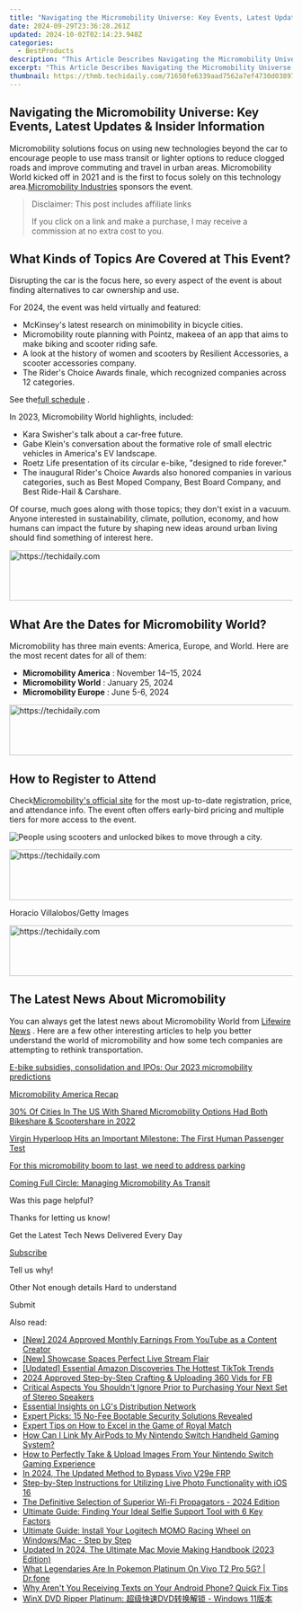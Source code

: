 ```yaml
---
title: "Navigating the Micromobility Universe: Key Events, Latest Updates & Insider Information"
date: 2024-09-29T23:36:28.261Z
updated: 2024-10-02T02:14:23.948Z
categories:
  - BestProducts
description: "This Article Describes Navigating the Micromobility Universe: Key Events, Latest Updates & Insider Information"
excerpt: "This Article Describes Navigating the Micromobility Universe: Key Events, Latest Updates & Insider Information"
thumbnail: https://thmb.techidaily.com/71650fe6339aad7562a7ef4730d038972f077e65bec2cbda43e5ae4d18379e11.jpg
---
```


## Navigating the Micromobility Universe: Key Events, Latest Updates & Insider Information
 Micromobility solutions focus on using new technologies beyond the car to encourage people to use mass transit or lighter options to reduce clogged roads and improve commuting and travel in urban areas. Micromobility World kicked off in 2021 and is the first to focus solely on this technology area.[Micromobility Industries](https://micromobility.io/) sponsors the event.

>  Disclaimer: This post includes affiliate links
>
>  If you click on a link and make a purchase, I may receive a commission at no extra cost to you.
>

## What Kinds of Topics Are Covered at This Event?

 Disrupting the car is the focus here, so every aspect of the event is about finding alternatives to car ownership and use.

 For 2024, the event was held virtually and featured:

* McKinsey's latest research on minimobility in bicycle cities.
* Micromobility route planning with Pointz, makeea of an app that aims to make biking and scooter riding safe.
* A look at the history of women and scooters by Resilient Accessories, a scooter accessories company.
* The Rider's Choice Awards finale, which recognized companies across 12 categories.

 See the[full schedule](https://lu.ma/hojzc09y) .

 In 2023, Micromobility World highlights, included:

* Kara Swisher's talk about a car-free future.
* Gabe Klein's conversation about the formative role of small electric vehicles in America's EV landscape.
* Roetz Life presentation of its circular e-bike, "designed to ride forever."
* The inaugural Rider's Choice Awards also honored companies in various categories, such as Best Moped Company, Best Board Company, and Best Ride-Hail & Carshare.

 Of course, much goes along with those topics; they don't exist in a vacuum. Anyone interested in sustainability, climate, pollution, economy, and how humans can impact the future by shaping new ideas around urban living should find something of interest here.

<!-- affiliate ads begin -->
<a href="https://appsumo.8odi.net/c/5597632/2144280/7443" target="_top" id="2144280">
  <img src="//a.impactradius-go.com/display-ad/7443-2144280" border="0" alt="https://techidaily.com" width="600" height="90"/>
</a>
<img height="0" width="0" src="https://appsumo.8odi.net/i/5597632/2144280/7443" style="position:absolute;visibility:hidden;" border="0" />
<!-- affiliate ads end -->

## What Are the Dates for Micromobility World?

 Micromobility has three main events: America, Europe, and World. Here are the most recent dates for all of them:

* **Micromobility America** : November 14–15, 2024
* **Micromobility World** : January 25, 2024
* **Micromobility Europe** : June 5-6, 2024

<!-- affiliate ads begin -->
<a href="https://appsumo.8odi.net/c/5597632/2049391/7443" target="_top" id="2049391">
  <img src="//a.impactradius-go.com/display-ad/7443-2049391" border="0" alt="https://techidaily.com" width="728" height="90"/>
</a>
<img height="0" width="0" src="https://appsumo.8odi.net/i/5597632/2049391/7443" style="position:absolute;visibility:hidden;" border="0" />
<!-- affiliate ads end -->

## How to Register to Attend

 Check[Micromobility's official site](https://micromobility.io) for the most up-to-date registration, price, and attendance info. The event often offers early-bird pricing and multiple tiers for more access to the event.  

![People using scooters and unlocked bikes to move through a city.](https://www.lifewire.com/thmb/LW-732V_c92DpVIjKyxQm_0Iqq8=/1500x0/filters:no_upscale():max_bytes(150000):strip_icc():format(webp)/Hivebikes_Micromobility_HoracioVillalobos_Getty-3beb7bbe70e349e4909a96a95d1c472d.jpg)

<!-- affiliate ads begin -->
<a href="https://aligracehair.sjv.io/c/5597632/1918719/19272" target="_top" id="1918719">
  <img src="//a.impactradius-go.com/display-ad/19272-1918719" border="0" alt="https://techidaily.com" width="728" height="90"/>
</a>
<img height="0" width="0" src="https://aligracehair.sjv.io/i/5597632/1918719/19272" style="position:absolute;visibility:hidden;" border="0" />
<!-- affiliate ads end -->

Horacio Villalobos/Getty Images

<!-- affiliate ads begin -->
<a href="https://appsumo.8odi.net/c/5597632/2087390/7443" target="_top" id="2087390">
  <img src="//a.impactradius-go.com/display-ad/7443-2087390" border="0" alt="https://techidaily.com" width="728" height="90"/>
</a>
<img height="0" width="0" src="https://appsumo.8odi.net/i/5597632/2087390/7443" style="position:absolute;visibility:hidden;" border="0" />
<!-- affiliate ads end -->

## The Latest News About Micromobility

 You can always get the latest news about Micromobility World from [Lifewire News](https://www.lifewire.com/news-4795879) . Here are a few other interesting articles to help you better understand the world of micromobility and how some tech companies are attempting to rethink transportation.

[E-bike subsidies, consolidation and IPOs: Our 2023 micromobility predictions](https://techcrunch.com/2022/12/29/e-bike-subsidies-consolidation-and-ipos-our-2023-micromobility-predictions/)

[Micromobility America Recap](https://therideshareguy.com/rsg184-micromobility-america-recap/)

[30% Of Cities In The US With Shared Micromobility Options Had Both Bikeshare & Scootershare in 2022](https://cleantechnica.com/2023/11/20/30-of-cities-in-the-us-with-shared-micromobility-options-had-both-bikeshare-scootershare-in-2022/)

[Virgin Hyperloop Hits an Important Milestone: The First Human Passenger Test](https://www.theverge.com/2020/11/8/21553014/virgin-hyperloop-first-human-test-speed-pod-tube)

[For this micromobility boom to last, we need to address parking](https://www.smartcitiesdive.com/news/for-this-micromobility-boom-to-last-we-need-to-address-parking/592655/)

[Coming Full Circle: Managing Micromobility As Transit](https://www.forbes.com/sites/reginaclewlow/2024/03/28/coming-full-circle-managing-micromobility-as-transit/)

Was this page helpful?

Thanks for letting us know!

 Get the Latest Tech News Delivered Every Day

[Subscribe](https://www.lifewire.com/#)

Tell us why!

 Other  Not enough details  Hard to understand

 Submit

<ins class="adsbygoogle"
     style="display:block"
     data-ad-format="autorelaxed"
     data-ad-client="ca-pub-7571918770474297"
     data-ad-slot="1223367746"></ins>

<ins class="adsbygoogle"
     style="display:block"
     data-ad-client="ca-pub-7571918770474297"
     data-ad-slot="8358498916"
     data-ad-format="auto"
     data-full-width-responsive="true"></ins>

<span class="atpl-alsoreadstyle">Also read:</span>
<div><ul>
<li><a href="https://youtube-docs.techidaily.com/024-approved-monthly-earnings-from-youtube-as-a-content-creator/"><u>[New] 2024 Approved Monthly Earnings From YouTube as a Content Creator</u></a></li>
<li><a href="https://extra-skills.techidaily.com/new-showcase-spaces-perfect-live-stream-flair/"><u>[New] Showcase Spaces Perfect Live Stream Flair</u></a></li>
<li><a href="https://tiktok-videos.techidaily.com/updated-essential-amazon-discoveries-the-hottest-tiktok-trends/"><u>[Updated] Essential Amazon Discoveries The Hottest TikTok Trends</u></a></li>
<li><a href="https://facebook-video-files.techidaily.com/2024-approved-step-by-step-crafting-and-uploading-360-vids-for-fb/"><u>2024 Approved Step-by-Step Crafting & Uploading 360 Vids for FB</u></a></li>
<li><a href="https://technical-tips.techidaily.com/critical-aspects-you-shouldnt-ignore-prior-to-purchasing-your-next-set-of-stereo-speakers/"><u>Critical Aspects You Shouldn't Ignore Prior to Purchasing Your Next Set of Stereo Speakers</u></a></li>
<li><a href="https://tech-renaissance.techidaily.com/essential-insights-on-lgs-distribution-network/"><u>Essential Insights on LG's Distribution Network</u></a></li>
<li><a href="https://technical-tips.techidaily.com/expert-picks-15-no-fee-bootable-security-solutions-revealed/"><u>Expert Picks: 15 No-Fee Bootable Security Solutions Revealed</u></a></li>
<li><a href="https://technical-tips.techidaily.com/expert-tips-on-how-to-excel-in-the-game-of-royal-match/"><u>Expert Tips on How to Excel in the Game of Royal Match</u></a></li>
<li><a href="https://technical-tips.techidaily.com/how-can-i-link-my-airpods-to-my-nintendo-switch-handheld-gaming-system/"><u>How Can I Link My AirPods to My Nintendo Switch Handheld Gaming System?</u></a></li>
<li><a href="https://technical-tips.techidaily.com/how-to-perfectly-take-and-upload-images-from-your-nintendo-switch-gaming-experience/"><u>How to Perfectly Take & Upload Images From Your Nintendo Switch Gaming Experience</u></a></li>
<li><a href="https://bypass-frp.techidaily.com/in-2024-the-updated-method-to-bypass-vivo-v29e-frp-by-drfone-android/"><u>In 2024, The Updated Method to Bypass Vivo V29e FRP</u></a></li>
<li><a href="https://technical-tips.techidaily.com/step-by-step-instructions-for-utilizing-live-photo-functionality-with-ios-16/"><u>Step-by-Step Instructions for Utilizing Live Photo Functionality with iOS 16</u></a></li>
<li><a href="https://technical-tips.techidaily.com/the-definitive-selection-of-superior-wi-fi-propagators-2024-edition/"><u>The Definitive Selection of Superior Wi-Fi Propagators - 2024 Edition</u></a></li>
<li><a href="https://technical-tips.techidaily.com/ultimate-guide-finding-your-ideal-selfie-support-tool-with-6-key-factors/"><u>Ultimate Guide: Finding Your Ideal Selfie Support Tool with 6 Key Factors</u></a></li>
<li><a href="https://hardware-updates.techidaily.com/ultimate-guide-install-your-logitech-momo-racing-wheel-on-windowsmac-step-by-step/"><u>Ultimate Guide: Install Your Logitech MOMO Racing Wheel on Windows/Mac - Step by Step</u></a></li>
<li><a href="https://smart-video-editing.techidaily.com/updated-in-2024-the-ultimate-mac-movie-making-handbook-2023-edition/"><u>Updated In 2024, The Ultimate Mac Movie Making Handbook (2023 Edition)</u></a></li>
<li><a href="https://change-location.techidaily.com/what-legendaries-are-in-pokemon-platinum-on-vivo-t2-pro-5g-drfone-by-drfone-virtual-android/"><u>What Legendaries Are In Pokemon Platinum On Vivo T2 Pro 5G? | Dr.fone</u></a></li>
<li><a href="https://technical-tips.techidaily.com/1722883380900-why-arent-you-receiving-texts-on-your-android-phone-quick-fix-tips/"><u>Why Aren't You Receiving Texts on Your Android Phone? Quick Fix Tips</u></a></li>
<li><a href="https://some-knowledge.techidaily.com/winx-dvd-ripper-platinum-dvd-windows-11/"><u>WinX DVD Ripper Platinum: 超级快速DVD转换解锁 - Windows 11版本</u></a></li>
</ul></div>

